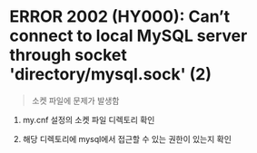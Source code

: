 ERROR 2002 (HY000): Can’t connect to local MySQL server through socket 'directory/mysql.sock' (2)
===
>소켓 파일에 문제가 발생함

1. my.cnf 설정의 소켓 파일 디렉토리 확인

1. 해당 디렉토리에 mysql에서 접근할 수 있는 권한이 있는지 확인
